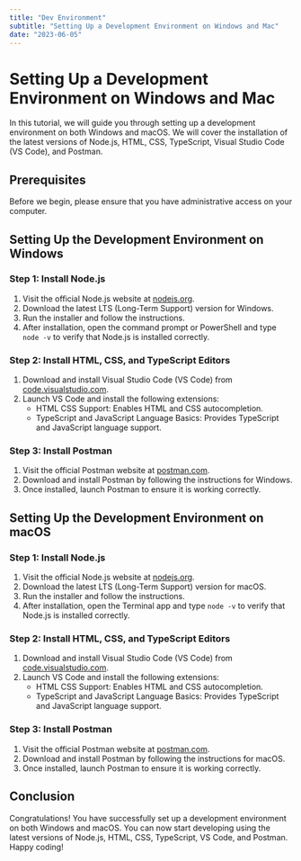 ```yaml
---
title: "Dev Environment"
subtitle: "Setting Up a Development Environment on Windows and Mac"
date: "2023-06-05"
---
```


# Setting Up a Development Environment on Windows and Mac

In this tutorial, we will guide you through setting up a development environment on both Windows and macOS. We will cover the installation of the latest versions of Node.js, HTML, CSS, TypeScript, Visual Studio Code (VS Code), and Postman.

## Prerequisites

Before we begin, please ensure that you have administrative access on your computer.

## Setting Up the Development Environment on Windows

### Step 1: Install Node.js

1. Visit the official Node.js website at [nodejs.org](https://nodejs.org).
2. Download the latest LTS (Long-Term Support) version for Windows.
3. Run the installer and follow the instructions.
4. After installation, open the command prompt or PowerShell and type `node -v` to verify that Node.js is installed correctly.

### Step 2: Install HTML, CSS, and TypeScript Editors

1. Download and install Visual Studio Code (VS Code) from [code.visualstudio.com](https://code.visualstudio.com).
2. Launch VS Code and install the following extensions:
   - HTML CSS Support: Enables HTML and CSS autocompletion.
   - TypeScript and JavaScript Language Basics: Provides TypeScript and JavaScript language support.

### Step 3: Install Postman

1. Visit the official Postman website at [postman.com](https://www.postman.com).
2. Download and install Postman by following the instructions for Windows.
3. Once installed, launch Postman to ensure it is working correctly.

## Setting Up the Development Environment on macOS

### Step 1: Install Node.js

1. Visit the official Node.js website at [nodejs.org](https://nodejs.org).
2. Download the latest LTS (Long-Term Support) version for macOS.
3. Run the installer and follow the instructions.
4. After installation, open the Terminal app and type `node -v` to verify that Node.js is installed correctly.

### Step 2: Install HTML, CSS, and TypeScript Editors

1. Download and install Visual Studio Code (VS Code) from [code.visualstudio.com](https://code.visualstudio.com).
2. Launch VS Code and install the following extensions:
   - HTML CSS Support: Enables HTML and CSS autocompletion.
   - TypeScript and JavaScript Language Basics: Provides TypeScript and JavaScript language support.

### Step 3: Install Postman

1. Visit the official Postman website at [postman.com](https://www.postman.com).
2. Download and install Postman by following the instructions for macOS.
3. Once installed, launch Postman to ensure it is working correctly.

## Conclusion

Congratulations! You have successfully set up a development environment on both Windows and macOS. You can now start developing using the latest versions of Node.js, HTML, CSS, TypeScript, VS Code, and Postman. Happy coding!